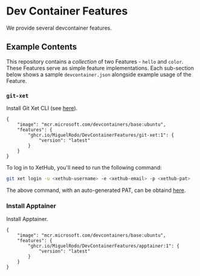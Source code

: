 # Dev Container Features

We provide several devcontainer features.

## Example Contents

This repository contains a _collection_ of two Features - `hello` and `color`. These Features serve as simple feature implementations.  Each sub-section below shows a sample `devcontainer.json` alongside example usage of the Feature.

### `git-xet`

Install Git Xet CLI (see [here](https://xethub.com/assets/docs/getting-started/install)).

```jsonc
{
    "image": "mcr.microsoft.com/devcontainers/base:ubuntu",
    "features": {
        "ghcr.io/MiguelRodo/DevContainerFeatures/git-xet:1": {
            "version": "latest"
        }
    }
}
```

To log in to XetHub, you'll need to run the following command:

```bash
git xet login -u <xethub-username> -e <xethub-email> -p <xethub-pat> 
```

The above command, with an auto-generated PAT, can be obtaind [here](https://xethub.com/user/settings/pat).


### Install Apptainer

Install Apptainer.

```jsonc
{
    "image": "mcr.microsoft.com/devcontainers/base:ubuntu",
    "features": {
        "ghcr.io/MiguelRodo/DevContainerFeatures/apptainer:1": {
            "version": "latest"
        }
    }
}
```
